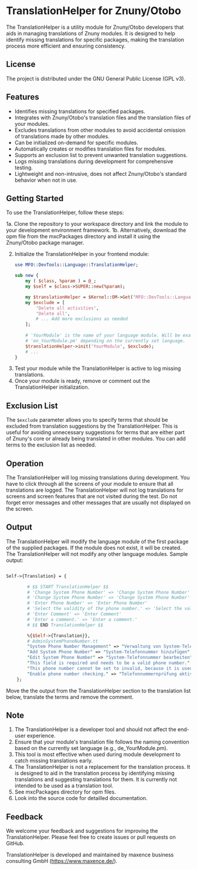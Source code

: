 # TranslationHelper for Znuny/Otobo

The TranslationHelper is a utility module for Znuny/Otobo developers that aids in managing translations of Znuny modules. It is designed to help identify missing translations for specific packages, making the translation process more efficient and ensuring consistency.

## License

The project is distributed under the GNU General Public License (GPL v3).

## Features

- Identifies missing translations for specified packages.
- Integrates with Znuny/Otobo's translation files and the translation files of your modules.
- Excludes translations from other modules to avoid accidental omission of translations made by other modules.
- Can be initialized on-demand for specific modules.
- Automatically creates or modifies translation files for modules.
- Supports an exclusion list to prevent unwanted translation suggestions.
- Logs missing translations during development for comprehensive testing.
- Lightweight and non-intrusive, does not affect Znuny/Otobo's standard behavior when not in use.

## Getting Started

To use the TranslationHelper, follow these steps:

1a. Clone the repository to your workspace directory and link the module to your development environment framework.
1b. Alternatively, download the opm file from the mxcPackages directory and install it using the Znuny/Otobo package manager.

2. Initialize the TranslationHelper in your frontend module:
   ```perl
   use MFO::DevTools::Language::TranslationHelper;

   sub new {
       my ( $class, %param ) = @_;
       my $self = $class->SUPER::new(%param);

       my $translationHelper = $Kernel::OM->Get('MFO::DevTools::Language::TranslationHelper');
       my $exclude = [
           'Delete all activities',
           'Delete all',
           # ... Add more exclusions as needed
       ];
      
       # 'YourModule' is the name of your language module. Will be exanded to 'de_YourModule.pm' or 
       # 'en_YourModule.pm' depending on the currently set language.
       $translationHelper->init('YourModule', $exclude); 
       # ...
   }
3. Test your module while the TranslationHelper is active to log missing translations.
4. Once your module is ready, remove or comment out the TranslationHelper initialization.

## Exclusion List

The `$exclude` parameter allows you to specify terms that should be excluded from translation suggestions by the TranslationHelper. This is useful for avoiding unnecessary suggestions for terms that are either part of Znuny's core or already being translated in other modules. You can add terms to the exclusion list as needed.

## Operation

The TranslationHelper will log missing translations during development. You have to click through all the screens of your module to ensure that all translations are logged. The TranslationHelper will not log translations for screens and screen features that are not visited during the test. Do not forget error messages and other messages that are usually not displayed on the screen.
## Output

The TranslationHelper will modify the language module of the first package of the supplied packages. If the module does not exist, it will be created. The TranslationHelper will not modify any other language modules.
Sample output:
```perl

Self->{Translation} = {

        # $$ START TranslationHelper $$
        # 'Change System Phone Number' => 'Change System Phone Number'
        # 'Change System Phone Number' => 'Change System Phone Number'
        # 'Enter Phone Number' => 'Enter Phone Number'
        # 'Select the validity of the phone number.' => 'Select the validity of the phone number.'
        # 'Enter Comment' => 'Enter Comment'
        # 'Enter a comment.' => 'Enter a comment.'
        # $$ END TranslationHelper $$

        %{$Self->{Translation}},
        # AdminSystemPhoneNumber.tt
        "System Phone Number Management" => "Verwaltung von System-Telefonnummern",
        "Add System Phone Number" => "System-Telefonnummer hinzufügen",
        "Edit System Phone Number" => "System-Telefonnummer bearbeiten",
        "This field is required and needs to be a valid phone number." => "Dieses Feld ist erforderlich und muss eine gültige Telefonnummer sein.",
        "This phone number cannot be set to invalid, because it is used in one or more queue(s) or auto response(s)." => "Diese Telefonnummer kann nicht auf ungültig gesetzt werden, da sie in einer oder mehreren Queue(s) oder Auto Response(s) verwendet wird.",
        "Enable phone number checking." => "Telefonnummernprüfung aktivieren.",
    };
```
Move the the output from the TranslationHelper section to the translation list below, translate the terms and remove the comment.

## Note

1. The TranslationHelper is a developer tool and should not affect the end-user experience.
2. Ensure that your module's translation file follows the naming convention based on the currently set language (e.g., de_YourModule.pm).
3. This tool is most effective when used during module development to catch missing translations early.
4. The TranslationHelper is not a replacement for the translation process. It is designed to aid in the translation process by identifying missing translations and suggesting translations for them. It is currently not intended to be used as a translation tool.
5. See mxcPackages directory for opm files.
5. Look into the source code for detailled documentation.

## Feedback

We welcome your feedback and suggestions for improving the TranslationHelper. Please feel free to create issues or pull requests on GitHub.

TranslationHelper is developed and maintained by maxence business consulting GmbH (https://www.maxence.de/).
